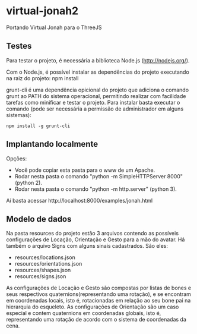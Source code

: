 virtual-jonah2
==============

Portando Virtual Jonah para o ThreeJS

Testes
-------------

Para testar o projeto, é necessária a biblioteca Node.js (http://nodejs.org/).

Com o Node.js, é possível instalar as dependências do projeto executando na raiz do projeto:
    npm install

grunt-cli é uma dependência opicional do projeto que adiciona o comando grunt
ao PATH do sistema operacional, permitindo realizar com facilidade tarefas como
minificar e testar o projeto. Para instalar basta executar o comando (pode ser
necessária a permissão de administrador em alguns sistemas):

    npm install -g grunt-cli


Implantando localmente
-----------------------

Opções:
* Você pode copiar esta pasta para o www de um Apache. 
* Rodar nesta pasta o comando "python -m SimpleHTTPServer 8000" (python 2).
* Rodar nesta pasta o comando "python -m http.server" (python 3).

Aí basta acessar http://localhost:8000/examples/jonah.html

Modelo de dados
---------------

Na pasta resources do projeto estão 3 arquivos contendo as possíveis configurações de Locação, Orientação e Gesto para a mão do avatar. Há também o arquivo Signs com alguns sinais cadastrados. São eles:

- resources/locations.json
- resources/orientations.json
- resources/shapes.json
- resources/signs.json

As configurações de Locação e Gesto são compostas por listas de bones e seus respectivos quaternions(representando uma rotação), e se encontram em coordenadas locais, isto é, rotacionadas em relação ao seu bone pai na hierarquia do esqueleto. As configurações de Orientação são um caso especial e contem quaternions em coordenadas globais, isto é, representando uma rotação de acordo com o sistema de coordenadas da cena.

